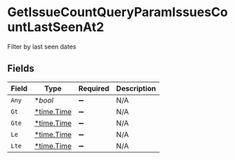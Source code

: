 # GetIssueCountQueryParamIssuesCountLastSeenAt2

Filter by last seen dates


## Fields

| Field                                      | Type                                       | Required                                   | Description                                |
| ------------------------------------------ | ------------------------------------------ | ------------------------------------------ | ------------------------------------------ |
| `Any`                                      | **bool*                                    | :heavy_minus_sign:                         | N/A                                        |
| `Gt`                                       | [*time.Time](https://pkg.go.dev/time#Time) | :heavy_minus_sign:                         | N/A                                        |
| `Gte`                                      | [*time.Time](https://pkg.go.dev/time#Time) | :heavy_minus_sign:                         | N/A                                        |
| `Le`                                       | [*time.Time](https://pkg.go.dev/time#Time) | :heavy_minus_sign:                         | N/A                                        |
| `Lte`                                      | [*time.Time](https://pkg.go.dev/time#Time) | :heavy_minus_sign:                         | N/A                                        |